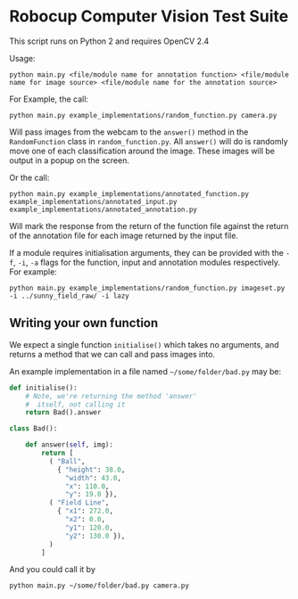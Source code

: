 # Robocup Computer Vision Test Suite

This script runs on Python 2 and requires OpenCV 2.4

Usage:

```
python main.py <file/module name for annotation function> <file/module name for image source> <file/module name for the annotation source>
```

For Example, the call:

```
python main.py example_implementations/random_function.py camera.py
```

Will pass images from the webcam to the `answer()` method in the `RandomFunction` class in `random_function.py`. All `answer()` will do is randomly move one of each classification around the image. These images will be output in a popup on the screen.

Or the call:

```
python main.py example_implementations/annotated_function.py example_implementations/annotated_input.py example_implementations/annotated_annotation.py
```

Will mark the response from the return of the function file against the return of the annotation file for each image returned by the input file.

If a module requires initialisation arguments, they can be provided with the `-f`, `-i`, `-a` flags for the function, input and annotation modules respectively. For example:

```
python main.py example_implementations/random_function.py imageset.py -i ../sunny_field_raw/ -i lazy
```

## Writing your own function

We expect a single function `initialise()` which takes no arguments, and returns a method that we can call and pass images into.

An example implementation in a file named `~/some/folder/bad.py` may be:

```python
def initialise():
    # Note, we're returning the method 'answer'
    #  itself, not calling it
    return Bad().answer

class Bad():

    def answer(self, img):
        return [
          ( "Ball",
            { "height": 38.0,
              "width": 43.0,
              "x": 110.0,
              "y": 19.0 }),
          ( "Field Line",
            { "x1": 272.0,
              "x2": 0.0,
              "y1": 120.0,
              "y2": 130.0 }),
          )
        ]
```

And you could call it by

```
python main.py ~/some/folder/bad.py camera.py
```
